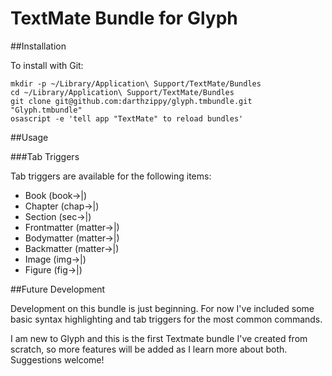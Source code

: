 # TextMate Bundle for Glyph


##Installation

To install with Git:

    mkdir -p ~/Library/Application\ Support/TextMate/Bundles
    cd ~/Library/Application\ Support/TextMate/Bundles
    git clone git@github.com:darthzippy/glyph.tmbundle.git "Glyph.tmbundle"
    osascript -e 'tell app "TextMate" to reload bundles'

##Usage

###Tab Triggers

Tab triggers are available for the following items:

*	Book (book→|)
*	Chapter (chap→|)
*	Section (sec→|)
*	Frontmatter (matter→|)
*	Bodymatter (matter→|)
*	Backmatter (matter→|)
*	Image (img→|)
*	Figure (fig→|)

##Future Development

Development on this bundle is just beginning. For now I've included some basic syntax highlighting and tab triggers for the most common commands.

I am new to Glyph and this is the first Textmate bundle I've created from scratch, so more features will be added as I learn more about both. Suggestions welcome!